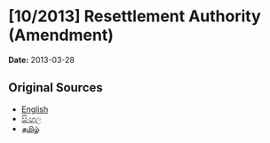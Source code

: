 # [10/2013] Resettlement Authority (Amendment)

**Date:** 2013-03-28

## Original Sources

- [English](https://documents.gov.lk/view/acts/2013/3/10-2013_E.pdf)
- [සිංහල](https://documents.gov.lk/view/acts/2013/3/10-2013_S.pdf)
- [தமிழ்](https://documents.gov.lk/view/acts/2013/3/10-2013_T.pdf)
